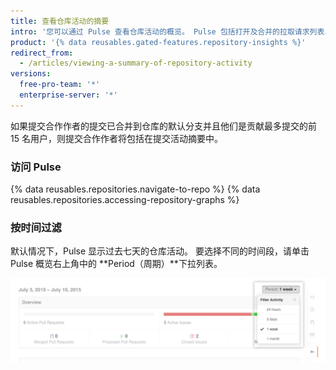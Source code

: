 ```yaml
---
title: 查看仓库活动的摘要
intro: '您可以通过 Pulse 查看仓库活动的概览。 Pulse 包括打开及合并的拉取请求列表、打开和关闭的议题列表，以及显示在所选[时间段](/articles/viewing-a-summary-of-repository-activity#filtering-by-time)内提交到项目默认分支的前 15 名用户的提交活动图表。'
product: '{% data reusables.gated-features.repository-insights %}'
redirect_from:
  - /articles/viewing-a-summary-of-repository-activity
versions:
  free-pro-team: '*'
  enterprise-server: '*'
---
```


如果提交合作作者的提交已合并到仓库的默认分支并且他们是贡献最多提交的前 15 名用户，则提交合作作者将包括在提交活动摘要中。

### 访问 Pulse

{% data reusables.repositories.navigate-to-repo %}
{% data reusables.repositories.accessing-repository-graphs %}

### 按时间过滤

默认情况下，Pulse 显示过去七天的仓库活动。 要选择不同的时间段，请单击 Pulse 概览右上角中的 **Period（周期）**下拉列表。

![按时间过滤 Pulse 活动](/assets/images/help/pulse/pulse_time_filter_dropdown.png)

